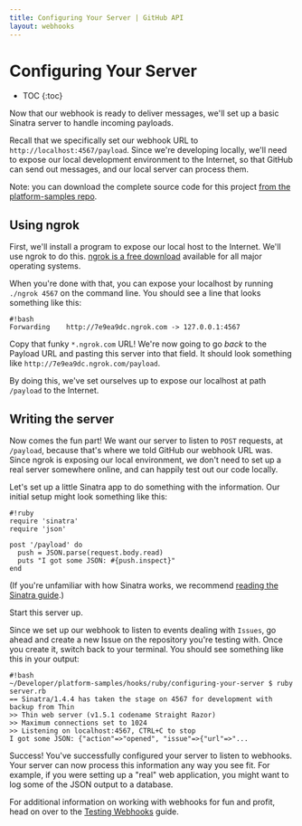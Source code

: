 ```yaml
---
title: Configuring Your Server | GitHub API
layout: webhooks
---
```


# Configuring Your Server

* TOC
{:toc}

Now that our webhook is ready to deliver messages, we'll set up a basic Sinatra server
to handle incoming payloads.

Recall that we specifically set our webhook URL to `http://localhost:4567/payload`.
Since we're developing locally, we'll need to expose our local development environment
to the Internet, so that GitHub can send out messages, and our local server can
process them.

Note: you can download the complete source code for this project
[from the platform-samples repo][platform samples].

## Using ngrok

First, we'll install a program to expose our local host to the Internet. We'll use
ngrok to do this. [ngrok is a free download](https://ngrok.com/download) available
for all major operating systems.

When you're done with that, you can expose your localhost by running `./ngrok 4567`
on the command line. You should see a line that looks something like this:

    #!bash
    Forwarding    http://7e9ea9dc.ngrok.com -> 127.0.0.1:4567

Copy that funky `*.ngrok.com` URL! We're now going to go *back* to the Payload
URL and pasting this server into that field. It should look something like `http://7e9ea9dc.ngrok.com/payload`.

By doing this, we've set ourselves up to expose our localhost at path `/payload`
to the Internet.

## Writing the server

Now comes the fun part! We want our server to listen to `POST` requests, at `/payload`,
because that's where we told GitHub our webhook URL was. Since ngrok is exposing
our local environment, we don't need to set up a real server somewhere online, and
can happily test out our code locally.

Let's set up a little Sinatra app to do something with the information. Our initial
setup might look something like this:

    #!ruby
    require 'sinatra'
    require 'json'

    post '/payload' do
      push = JSON.parse(request.body.read)
      puts "I got some JSON: #{push.inspect}"
    end

(If you're unfamiliar with how Sinatra works, we recommend [reading the Sinatra guide][Sinatra].)

Start this server up.

Since we set up our webhook to listen to events dealing with `Issues`, go ahead
and create a new Issue on the repository you're testing with. Once you create
it, switch back to your terminal. You should see something like this in your output:

    #!bash
    ~/Developer/platform-samples/hooks/ruby/configuring-your-server $ ruby server.rb
    == Sinatra/1.4.4 has taken the stage on 4567 for development with backup from Thin
    >> Thin web server (v1.5.1 codename Straight Razor)
    >> Maximum connections set to 1024
    >> Listening on localhost:4567, CTRL+C to stop
    I got some JSON: {"action"=>"opened", "issue"=>{"url"=>"...

Success! You've successfully configured your server to listen to webhooks. Your
server can now process this information any way you see fit. For example, if you
were setting up a "real" web application, you might want to log some of the JSON
output to a database.

For additional information on working with webhooks for fun and profit, head on
over to the [Testing Webhooks](/webhooks/testing) guide.

[platform samples]: https://github.com/github/platform-samples/tree/master/hooks/ruby/configuring-your-server
[Sinatra]: http://www.sinatrarb.com/
